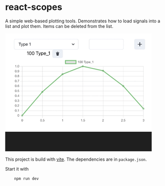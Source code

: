 # react-scopes

A simple web-based plotting tools. Demonstrates how to load signals into a list and
plot them. Items can be deleted from the list.


![action](docs/react_scopes.gif)


This project is build with [vite](https://vitejs.dev/). The dependencies are in `package.json`.

Start it with
```
    npm run dev
```

